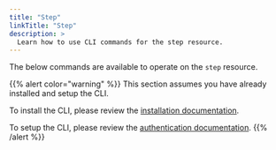 ```yaml
---
title: "Step"
linkTitle: "Step"
description: >
  Learn how to use CLI commands for the step resource.
---
```


The below commands are available to operate on the `step` resource.

{{% alert color="warning" %}}
This section assumes you have already installed and setup the CLI.

To install the CLI, please review the [installation documentation](/docs/cli/install/).

To setup the CLI, please review the [authentication documentation](/docs/cli/authentication/).
{{% /alert %}}
